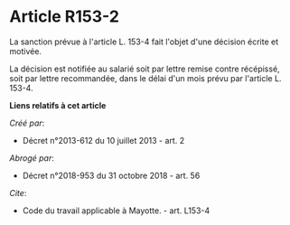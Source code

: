 # Article R153-2

La sanction prévue à l'article L. 153-4 fait l'objet d'une décision écrite et motivée. 

La décision est notifiée au salarié soit par lettre remise contre récépissé, soit par lettre recommandée, dans le délai d'un
mois prévu par l'article L. 153-4.

**Liens relatifs à cet article**

_Créé par_:

  - Décret n°2013-612 du 10 juillet 2013 - art. 2

_Abrogé par_:

  - Décret n°2018-953 du 31 octobre 2018 - art. 56

_Cite_:

  - Code du travail applicable à Mayotte. - art. L153-4
